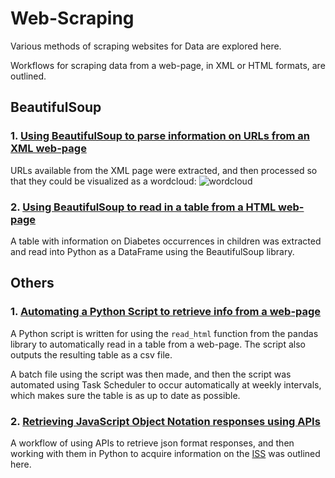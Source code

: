 # Web-Scraping
Various methods of scraping websites for Data are explored here.

Workflows for scraping data from a web-page, in XML or HTML formats, are outlined.

## BeautifulSoup

### 1. [Using BeautifulSoup to parse information on URLs from an XML web-page](https://github.com/SphericalSilver/Web-Scraping/blob/master/pythonprogramming.net%20XML%20scraping.ipynb)

URLs available from the XML page were extracted, and then processed so that they could be visualized as a wordcloud:
![wordcloud](https://i.gyazo.com/bc351a17e58a56621c591dd8acbf6b67.png)

### 2. [Using BeautifulSoup to read in a table from a HTML web-page](https://github.com/SphericalSilver/Web-Scraping/blob/master/BeautifulSoup%20Diabetes%20Stats%20Web%20Scraping.ipynb)

A table with information on Diabetes occurrences in children was extracted and read into Python as a DataFrame using the BeautifulSoup library.

## Others

### 1. [Automating a Python Script to retrieve info from a web-page](https://github.com/SphericalSilver/Web-Scraping/blob/master/Web-Scraping%20Scripts.py)

A Python script is written for using the `read_html` function from the pandas library to automatically read in a table from a web-page. The script also outputs the resulting table as a csv file. 

A batch file using the script was then made, and then the script was automated using Task Scheduler to occur automatically at weekly intervals, which makes sure the table is as up to date as possible.

### 2. [Retrieving JavaScript Object Notation responses using APIs](https://github.com/SphericalSilver/Web-Scraping-API-usage/blob/master/Retrieving%20JSON%20files%20using%20APIs%2C%20ISS%20example.ipynb)

A workflow of using APIs to retrieve json format responses, and then working with them in Python to acquire information on the [ISS](https://en.wikipedia.org/wiki/International_Space_Station) was outlined here.
